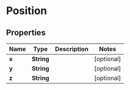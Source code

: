 

# Position


## Properties

| Name | Type | Description | Notes |
|------------ | ------------- | ------------- | -------------|
|**x** | **String** |  |  [optional] |
|**y** | **String** |  |  [optional] |
|**z** | **String** |  |  [optional] |



